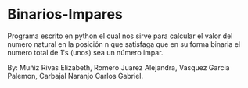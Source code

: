 # Binarios-Impares
Programa escrito en python el cual nos sirve para calcular el valor del numero natural
en la posición n que satisfaga que en su forma binaria el numero total de 1's (unos) sea un número impar.

By:
Muñiz Rivas Elizabeth, 
Romero Juarez Alejandra, 
Vasquez Garcia Palemon, 
Carbajal Naranjo Carlos Gabriel. 
